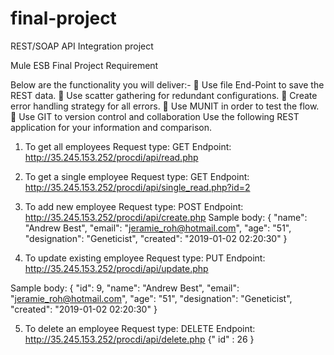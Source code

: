 # final-project
REST/SOAP API Integration project

Mule ESB Final Project Requirement

Below are the functionality you will deliver:-
 Use file End-Point to save the REST data.
 Use scatter gathering for redundant configurations.
 Create error handling strategy for all errors.
 Use MUNIT in order to test the flow.
 Use GIT to version control and collaboration
Use the following REST application for your information
and comparison.

1. To get all employees
Request type: GET
Endpoint: http://35.245.153.252/procdi/api/read.php

2. To get a single employee
Request type: GET
Endpoint:
http://35.245.153.252/procdi/api/single_read.php?id=2

3. To add new employee
Request type: POST
Endpoint: http://35.245.153.252/procdi/api/create.php
Sample body:
{
"name": "Andrew Best",
"email": "jeramie_roh@hotmail.com",
"age": "51",
"designation": "Geneticist",
"created": "2019-01-02 02:20:30"
}

4. To update existing employee
Request type: PUT
Endpoint: http://35.245.153.252/procdi/api/update.php

Sample body:
{
"id": 9,
"name": "Andrew Best",
"email": "jeramie_roh@hotmail.com",
"age": "51",
"designation": "Geneticist",
"created": "2019-01-02 02:20:30"
}

5. To delete an employee
Request type: DELETE
Endpoint: http://35.245.153.252/procdi/api/delete.php
{"
id" : 26
}
